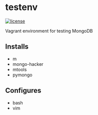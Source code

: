# testenv

[![license](http://img.shields.io/badge/license-GPL-blue.svg?style=flat)](http://opensource.org/licenses/GPL-3.0)

Vagrant environment for testing MongoDB

## Installs
-  m
-  mongo-hacker
-  mtools
-  pymongo

## Configures
-  bash
-  vim
